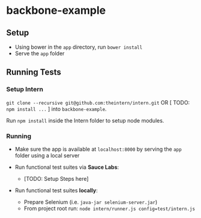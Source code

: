 backbone-example
=============


## Setup

* Using bower in the `app` directory, run `bower install`
* Serve the `app` folder

## Running Tests

### Setup Intern

`git clone --recursive git@github.com:theintern/intern.git` OR [ TODO: `npm install ...` ] into `backbone-example`.

Run `npm install` inside the Intern folder to setup node modules.

### Running

* Make sure the app is available at `localhost:8000` by serving the `app` folder using a local server

* Run functional test suites via **Sauce Labs**:
	* [TODO: Setup Steps here]
* Run functional test suites **locally**:
	* Prepare Selenium (i.e. `java-jar selenium-server.jar`)
	* From project root run: `node intern/runner.js config=test/intern.js`
